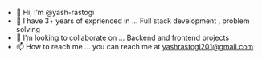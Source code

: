 - 👋 Hi, I’m @yash-rastogi
- 👀 I have 3+ years of exprienced in ... Full stack development , problem solving
- 💞️ I’m looking to collaborate on ... Backend and frontend projects
- 📫 How to reach me ... you can reach me at yashrastogi201@gmail.com

<!---
yash-gif/yash-gif is a ✨ special ✨ repository because its `README.md` (this file) appears on your GitHub profile.
You can click the Preview link to take a look at your changes.
--->
